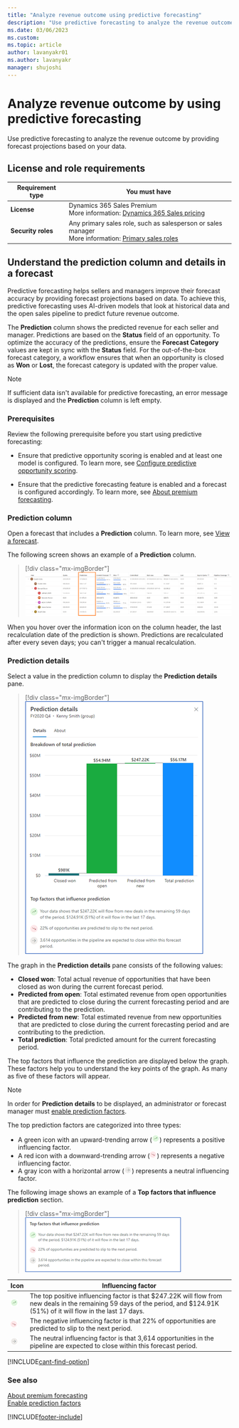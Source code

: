 ```yaml
---
title: "Analyze revenue outcome using predictive forecasting"
description: "Use predictive forecasting to analyze the revenue outcome by providing forecast projections based on your data."
ms.date: 03/06/2023
ms.custom: 
ms.topic: article
author: lavanyakr01
ms.author: lavanyakr
manager: shujoshi
---
```


# Analyze revenue outcome by using predictive forecasting

Use predictive forecasting to analyze the revenue outcome by providing forecast projections based on your data.

## License and role requirements
| Requirement type | You must have |
|-----------------------|---------|
| **License** | Dynamics 365 Sales Premium <br>More information: [Dynamics 365 Sales pricing](https://dynamics.microsoft.com/sales/pricing/) |
| **Security roles** | Any primary sales role, such as salesperson or sales manager<br>  More information: [Primary sales roles](security-roles-for-sales.md#primary-sales-roles)|


## Understand the prediction column and details in a forecast

Predictive forecasting helps sellers and managers improve their forecast accuracy by providing forecast projections based on data. To achieve this, predictive forecasting uses AI-driven models that look at historical data and the open sales pipeline to predict future revenue outcome.

The **Prediction** column shows the predicted revenue for each seller and manager. Predictions are based on the **Status** field of an opportunity. To optimize the accuracy of the predictions, ensure the **Forecast Category** values are kept in sync with the **Status** field. For the out-of-the-box forecast category, a workflow ensures that when an opportunity is closed as **Won** or **Lost**, the forecast category is updated with the proper value. 

> [!NOTE]
> If sufficient data isn't available for predictive forecasting, an error message is displayed and the **Prediction** column is left empty.

### Prerequisites

Review the following prerequisite before you start using predictive forecasting:

- Ensure that predictive opportunity scoring is enabled and at least one model is configured. To learn more, see [Configure predictive opportunity scoring](configure-predictive-opportunity-scoring.md).  

-	Ensure that the predictive forecasting feature is enabled and a forecast is configured accordingly. To learn more, see [About premium forecasting](configure-premium-forecasting.md).


### Prediction column

Open a forecast that includes a **Prediction** column. To learn more, see [View a forecast](/dynamics365/sales-enterprise/view-forecasts). 

The following screen shows an example of a **Prediction** column. 

> [!div class="mx-imgBorder"]
> ![Prediction column](media/predictive-forecasting-prediction-column.png "Prediction column")

When you hover over the information icon on the column header, the last recalculation date of the prediction is shown. Predictions are recalculated after every seven days; you can't trigger a manual recalculation.

### Prediction details

Select a value in the prediction column to display the **Prediction details** pane.

> [!div class="mx-imgBorder"]
> ![Prediction details pane](media/predictive-forecasting-prediction-details.png "Prediction details pane")

The graph in the **Prediction details** pane consists of the following values:  
-	**Closed won**: Total actual revenue of opportunities that have been closed as won during the current forecast period.  
-	**Predicted from open**: Total estimated revenue from open opportunities that are predicted to close during the current forecasting period and are contributing to the prediction.  
-	**Predicted from new**: Total estimated revenue from new opportunities that are predicted to close during the current forecasting period and are contributing to the prediction.
-	**Total prediction**: Total predicted amount for the current forecasting period.

The top factors that influence the prediction are displayed below the graph. These factors help you to understand the key points of the graph. As many as five of these factors will appear.

>[!NOTE]
>In order for **Prediction details** to be displayed, an administrator or forecast manager must [enable prediction factors](/dynamics365/sales-enterprise/forecast-configure-advanced-settings#enable-prediction-factors).  

The top prediction factors are categorized into three types:  
-	A green icon with an upward-trending arrow (![Green icon](media/predictive-forecasting-factor-green-icon.png)) represents a positive influencing factor.  
-	A red icon with a downward-trending arrow (![Red icon](media/predictive-forecasting-factor-red-icon.png)) represents a negative influencing factor.  
-	A gray icon with a horizontal arrow (![Gray icon](media/predictive-forecasting-factor-gray-icon.png)) represents a neutral influencing factor.  

The following image shows an example of a **Top factors that influence prediction** section. 

> [!div class="mx-imgBorder"]
> ![Prediction top factors](media/predictive-forecasting-top-factors.png "Prediction top factors")  

| Icon | Influencing factor
| - | -|
| ![Green icon](media/predictive-forecasting-factor-green-icon.png) |The top positive influencing factor is that $247.22K will flow from new deals in the remaining 59 days of the period, and $124.91K (51%) of it will flow in the last 17 days.|
| ![Red icon](media/predictive-forecasting-factor-red-icon.png) | The negative influencing factor is that 22% of opportunities are predicted to slip to the next period. |
|  ![Gray icon](media/predictive-forecasting-factor-gray-icon.png) | The neutral influencing factor is that 3,614 opportunities in the pipeline are expected to close within this forecast period. |

[!INCLUDE[cant-find-option](../includes/cant-find-option.md)]

### See also

[About premium forecasting](configure-premium-forecasting.md)  
[Enable prediction factors](/dynamics365/sales-enterprise/forecast-configure-advanced-settings#enable-prediction-factors)


[!INCLUDE[footer-include](../includes/footer-banner.md)]
